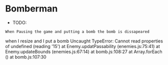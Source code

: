 # Bomberman

- TODO:

```
When Pausing the game and putting a bomb the bomb is dissapeared
```

when I resize and I put a bomb 
Uncaught TypeError: Cannot read properties of undefined (reading '15')
at Enemy.updatPassability (enemies.js:75:41)
at Enemy.updateBounds (enemies.js:67:14)
at bomb.js:108:27
at Array.forEach (<anonymous>)
at bomb.js:107:30
